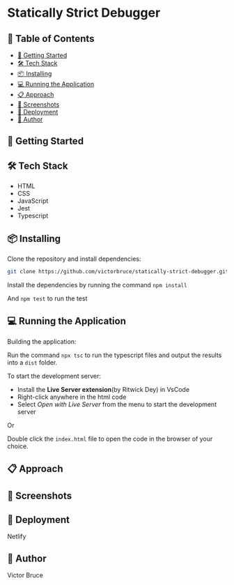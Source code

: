 # Statically Strict Debugger

## 📌 Table of Contents

- [🚀 Getting Started](#-getting-started)
- [🛠️ Tech Stack](#-tech-stack)
- [📦 Installing](#-installing)
- [💻 Running the Application](#-running-the-application)
- [📋 Approach](#-approach)
- [📸 Screenshots](#-screenshots)
- [🚀 Deployment](#-deployment)
- [👤 Author](#-author)

## 🚀 Getting Started

## 🛠️ Tech Stack

- HTML
- CSS
- JavaScript
- Jest
- Typescript

## 📦 Installing

Clone the repository and install dependencies:

```sh
git clone https://github.com/victorbruce/statically-strict-debugger.git
```

Install the dependencies by running the command `npm install`

And `npm test` to run the test

## 💻 Running the Application

Building the application:

Run the command `npx tsc` to run the typescript files and output the results into a `dist` folder.

To start the development server:

- Install the **Live Server extension**(by Ritwick Dey) in VsCode
- Right-click anywhere in the html code
- Select _Open with Live Server_ from the menu to start the development server

Or

Double click the `index.html` file to open the code in the browser of your choice.

## 📋 Approach

## 📸 Screenshots

## 🚀 Deployment

Netlify

## 👤 Author

Victor Bruce